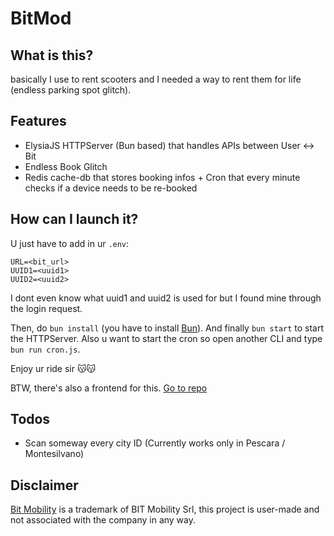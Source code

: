 # BitMod

## What is this?
basically I use to rent scooters and I needed a way to rent them for life (endless parking spot glitch).

## Features

- ElysiaJS HTTPServer (Bun based) that handles APIs between User <-> Bit
- Endless Book Glitch
- Redis cache-db that stores booking infos + Cron that every minute checks if a device needs to be re-booked

## How can I launch it?
U just have to add in ur `.env`:

```
URL=<bit_url>
UUID1=<uuid1>
UUID2=<uuid2>
```

I dont even know what uuid1 and uuid2 is used for but I found mine through the login request.

Then, do `bun install` (you have to install [Bun](https://bun.sh)).
And finally `bun start` to start the HTTPServer.
Also u want to start the cron so open another CLI and type `bun run cron.js`.

Enjoy ur ride sir 😽😽

BTW, there's also a frontend for this. [Go to repo](https://github.com/caamillo/bitmod-client)

## Todos

- Scan someway every city ID (Currently works only in Pescara / Montesilvano)

## Disclaimer
[Bit Mobility](https://bitmobility.it/) is a trademark of BIT Mobility Srl, this project is user-made and not associated with the company in any way.
